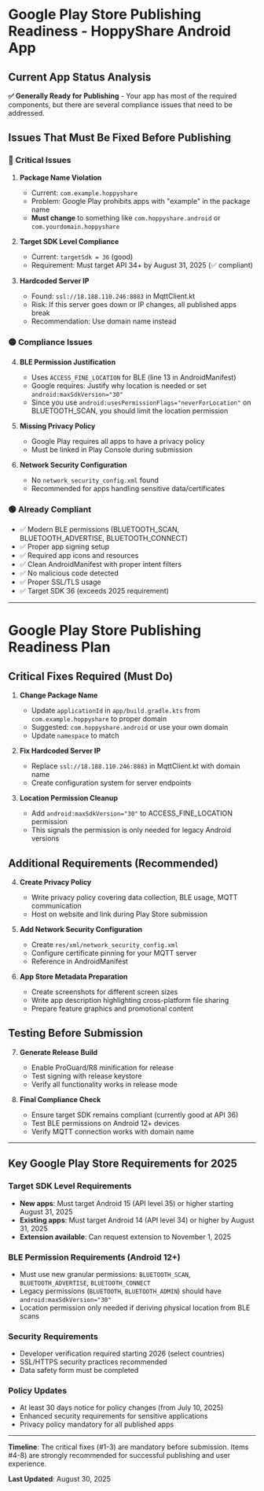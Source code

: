 # Google Play Store Publishing Readiness - HoppyShare Android App

## Current App Status Analysis

**✅ Generally Ready for Publishing** - Your app has most of the required components, but there are several compliance issues that need to be addressed.

## Issues That Must Be Fixed Before Publishing

### 🔴 Critical Issues

1. **Package Name Violation** 
   - Current: `com.example.hoppyshare` 
   - Problem: Google Play prohibits apps with "example" in the package name
   - **Must change** to something like `com.hoppyshare.android` or `com.yourdomain.hoppyshare`

2. **Target SDK Level Compliance**
   - Current: `targetSdk = 36` (good)
   - Requirement: Must target API 34+ by August 31, 2025 (✅ compliant)

3. **Hardcoded Server IP**
   - Found: `ssl://18.188.110.246:8883` in MqttClient.kt
   - Risk: If this server goes down or IP changes, all published apps break
   - Recommendation: Use domain name instead

### 🟡 Compliance Issues

4. **BLE Permission Justification**
   - Uses `ACCESS_FINE_LOCATION` for BLE (line 13 in AndroidManifest)
   - Google requires: Justify why location is needed or set `android:maxSdkVersion="30"`
   - Since you use `android:usesPermissionFlags="neverForLocation"` on BLUETOOTH_SCAN, you should limit the location permission

5. **Missing Privacy Policy**
   - Google Play requires all apps to have a privacy policy
   - Must be linked in Play Console during submission

6. **Network Security Configuration**
   - No `network_security_config.xml` found
   - Recommended for apps handling sensitive data/certificates

### 🟢 Already Compliant

- ✅ Modern BLE permissions (BLUETOOTH_SCAN, BLUETOOTH_ADVERTISE, BLUETOOTH_CONNECT)
- ✅ Proper app signing setup
- ✅ Required app icons and resources
- ✅ Clean AndroidManifest with proper intent filters
- ✅ No malicious code detected
- ✅ Proper SSL/TLS usage
- ✅ Target SDK 36 (exceeds 2025 requirement)

---

# Google Play Store Publishing Readiness Plan

## Critical Fixes Required (Must Do)

1. **Change Package Name**
   - Update `applicationId` in `app/build.gradle.kts` from `com.example.hoppyshare` to proper domain
   - Suggested: `com.hoppyshare.android` or use your own domain
   - Update `namespace` to match

2. **Fix Hardcoded Server IP**
   - Replace `ssl://18.188.110.246:8883` in MqttClient.kt with domain name
   - Create configuration system for server endpoints

3. **Location Permission Cleanup**
   - Add `android:maxSdkVersion="30"` to ACCESS_FINE_LOCATION permission
   - This signals the permission is only needed for legacy Android versions

## Additional Requirements (Recommended)

4. **Create Privacy Policy**
   - Write privacy policy covering data collection, BLE usage, MQTT communication
   - Host on website and link during Play Store submission

5. **Add Network Security Configuration** 
   - Create `res/xml/network_security_config.xml`
   - Configure certificate pinning for your MQTT server
   - Reference in AndroidManifest

6. **App Store Metadata Preparation**
   - Create screenshots for different screen sizes
   - Write app description highlighting cross-platform file sharing
   - Prepare feature graphics and promotional content

## Testing Before Submission

7. **Generate Release Build**
   - Enable ProGuard/R8 minification for release
   - Test signing with release keystore
   - Verify all functionality works in release mode

8. **Final Compliance Check**
   - Ensure target SDK remains compliant (currently good at API 36)
   - Test BLE permissions on Android 12+ devices
   - Verify MQTT connection works with domain name

---

## Key Google Play Store Requirements for 2025

### Target SDK Level Requirements
- **New apps**: Must target Android 15 (API level 35) or higher starting August 31, 2025
- **Existing apps**: Must target Android 14 (API level 34) or higher by August 31, 2025
- **Extension available**: Can request extension to November 1, 2025

### BLE Permission Requirements (Android 12+)
- Must use new granular permissions: `BLUETOOTH_SCAN`, `BLUETOOTH_ADVERTISE`, `BLUETOOTH_CONNECT`
- Legacy permissions (`BLUETOOTH`, `BLUETOOTH_ADMIN`) should have `android:maxSdkVersion="30"`
- Location permission only needed if deriving physical location from BLE scans

### Security Requirements
- Developer verification required starting 2026 (select countries)
- SSL/HTTPS security practices recommended
- Data safety form must be completed

### Policy Updates
- At least 30 days notice for policy changes (from July 10, 2025)
- Enhanced security requirements for sensitive applications
- Privacy policy mandatory for all published apps

---

**Timeline**: The critical fixes (#1-3) are mandatory before submission. Items #4-8) are strongly recommended for successful publishing and user experience.

**Last Updated**: August 30, 2025